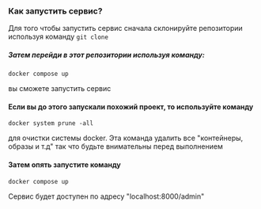 ### Как запустить сервис?
Для того чтобы запустить сервис сначала склонируйте репозитории используя команду ```git clone```

##### Затем перейди в этот репозитории используя команду: 

``` docker compose up ```  

вы сможете запустить сервис

#### Если вы до этого запускали похожий проект, то используйте команду 

``` docker system prune -all ```

для очистки системы docker. Эта команда удалить все "контейнеры,  образы  и т.д" так что будьте внимательны перед выполнением


#### Затем опять запустите команду

``` docker compose up ```

Сервис будет доступен по адресу "localhost:8000/admin"
 
